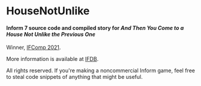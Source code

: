 # HouseNotUnlike
#### Inform 7 source code and compiled story for <i>And Then You Come to a House Not Unlike the Previous One</i>

Winner, <a href="https://ifcomp.org/comp/2021">IFComp 2021</a>.  

More information is available at <a href="https://ifdb.org/viewgame?id=bou58ao7l4eg5z66">IFDB</a>.

All rights reserved. If you're making a noncommercial Inform game, feel free to steal code snippets of anything that might be useful.
